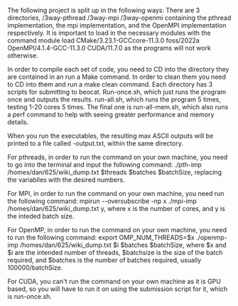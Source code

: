 The following project is split up in the following ways: There are 3 directories, /3way-pthread /3way-mpi /3way-openmi containing the pthread implementation, 
the mpi implementation, and the OpenMPI implementation respectively. It is important to load in the necessary modules with the
command module load CMake/3.23.1-GCCcore-11.3.0 foss/2022a OpenMPI/4.1.4-GCC-11.3.0 CUDA/11.7.0 as the programs will not work otherwise. 


In order to compile each set of code, you need to CD into the directory they are contained in an run a Make command. In order to clean them you need to CD into them and run a make clean command. Each directory has 3 scripts for submitting to beocat. Run-once.sh, which just runs the program once and outputs the results. run-all.sh, which runs the program 5 times, testing 1-20 cores 5 times. The final one is run-all-mem.sh, which also runs a perf command to help with seeing greater performance and memory details.

When you run the executables, the resulting max ASCII outputs will be printed to a file called -output.txt, within the same directory.

For pthreads, in order to run the command on your own machine, you need to go into the terminal and input the following command: ./pth-imp /homes/dan/625/wiki_dump.txt $threads $batches $batchSize, replacing the variablles with the desired numbers.

For MPI, in order to run the command on your own machine, you need run the following command: mpirun --oversubscribe -np x ./mpi-imp /homes/dan/625/wiki_dump.txt y, where x is the number of cores, and y is the inteded batch size.

For OpenMP, in order to run the command on your own machine, you need to run the following command: export OMP_NUM_THREADS=$x
   ./openmp-imp /homes/dan/625/wiki_dump.txt $i $batches $batchSize, where $x and $i are the intended number of threads, $batchsize is the size of the batch required, and $batches is the number of batches required, usually 100000/batchSize.

For CUDA, you can't run the command on your own machine as it is GPU based, so you will have to run it on using the submission script for it, which is run-once.sh.



